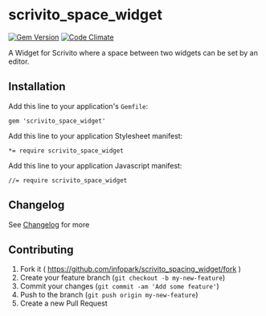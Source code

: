 # scrivito_space_widget

[![Gem Version](https://badge.fury.io/rb/scrivito_space_widget.svg)](http://badge.fury.io/rb/scrivito_space_widget)
[![Code Climate](https://codeclimate.com/github/Scrivito/scrivito_spacing_widget.png)](https://codeclimate.com/github/Scrivito/scrivito_spacing_widget)

A Widget for Scrivito where a space between two widgets can be set by an editor.

## Installation

Add this line to your application's `Gemfile`:

    gem 'scrivito_space_widget'

Add this line to your application Stylesheet manifest:

    *= require scrivito_space_widget

Add this line to your application Javascript manifest:

    //= require scrivito_space_widget

## Changelog
See [Changelog](https://github.com/Scrivito/scrivito_spacing_widget/blob/master/CHANGELOG.md) for more

## Contributing

1. Fork it ( https://github.com/infopark/scrivito_spacing_widget/fork )
2. Create your feature branch (`git checkout -b my-new-feature`)
3. Commit your changes (`git commit -am 'Add some feature'`)
4. Push to the branch (`git push origin my-new-feature`)
5. Create a new Pull Request
